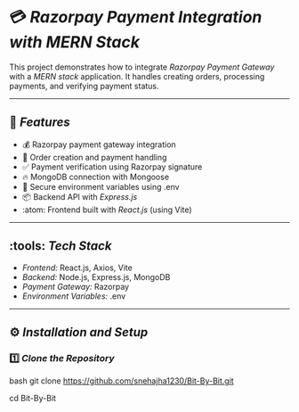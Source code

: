# :credit_card: *Razorpay Payment Integration with MERN Stack*

This project demonstrates how to integrate *Razorpay Payment Gateway* with a *MERN stack* application. It handles creating orders, processing payments, and verifying payment status.

---

## :rocket: *Features*
- :moneybag: Razorpay payment gateway integration  
- :shopping_cart: Order creation and payment handling  
- :white_check_mark: Payment verification using Razorpay signature  
- :fire: MongoDB connection with Mongoose  
- :closed_lock_with_key: Secure environment variables using .env  
- :package: Backend API with *Express.js*  
- :atom: Frontend built with *React.js* (using Vite)  

---

## :tools: *Tech Stack*
- *Frontend:* React.js, Axios, Vite  
- *Backend:* Node.js, Express.js, MongoDB  
- *Payment Gateway:* Razorpay  
- *Environment Variables:* .env  

---


## :gear: *Installation and Setup*

### :one: *Clone the Repository*
bash
git clone https://github.com/snehajha1230/Bit-By-Bit.git

cd Bit-By-Bit

